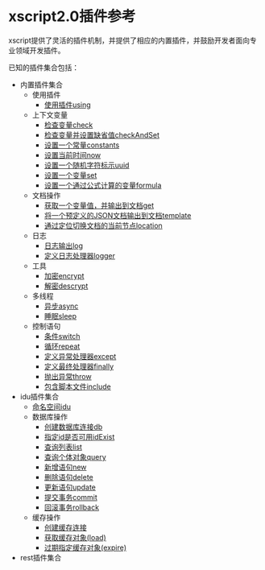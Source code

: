 xscript2.0插件参考
=================

xscript提供了灵活的插件机制，并提供了相应的内置插件，并鼓励开发者面向专业领域开发插件。

已知的插件集合包括：

- 内置插件集合
    - 使用插件
        - [使用插件using](xscript-plugins/using.md)
    - 上下文变量
        - [检查变量check](xscript-plugins/check.md)
        - [检查变量并设置缺省值checkAndSet](xscript-plugins/checkAndSet.md)
        - [设置一个常量constants](xscript-plugins/constants.md)
        - [设置当前时间now](xscript-plugins/now.md)
        - [设置一个随机字符标示uuid](xscript-plugins/uuid.md)
        - [设置一个变量set](xscript-plugins/set.md)
        - [设置一个通过公式计算的变量formula](xscript-plugins/formula.md)
    - 文档操作
        - [获取一个变量值，并输出到文档get](xscript-plugins/get.md)
        - [将一个预定义的JSON文档输出到文档template](xscript-plugins/template.md)
        - [通过定位切换文档的当前节点location](xscript-plugins/location.md)
    - 日志
        - [日志输出log](xscript-plugins/log.md)
        - [定义日志处理器logger](xscript-plugins/logger.md)
    - 工具
        - [加密encrypt](xscript-plugins/encrypt.md)
        - [解密descrypt](xscript-plugins/descrypt.md)
    - 多线程
        - [异步async](xscript-plugins/async.md)
        - [睡眠sleep](xscript-plugins/sleep.md)
    - 控制语句
        - [条件switch](xscript-plugins/switch.md)
        - [循环repeat](xscript-plugins/repeat.md)
        - [定义异常处理器except](xscript-plugins/except.md)
        - [定义最终处理器finally](xscript-plugins/finally.md)
        - [抛出异常throw](xscript-plugins/throw.md)
        - [包含脚本文件include](xscript-plugins/include.md)
- idu插件集合
    - [命名空间idu](xscript-plugins-idu/idu.md)
    - 数据库操作
	    - [创建数据库连接db](xscript-plugins-idu/db.md)
	    - [指定id是否可用idExist](xscript-plugins-idu/idExist.md)
	    - [查询列表list](xscript-plugins-idu/list.md)
	    - [查询个体对象query](xscript-plugins-idu/query.md)
	    - [新增语句new](xscript-plugins-idu/new.md)
	    - [删除语句delete](xscript-plugins-idu/delete.md)
	    - [更新语句update](xscript-plugins-idu/update.md)
	    - [提交事务commit](xscript-plugins-idu/commit.md)
	    - [回滚事务rollback](xscript-plugins-idu/rollback.md)
    - 缓存操作
	    - [创建缓存连接](xscript-plugins-idu/cache.md)
	    - [获取缓存对象(load)](xscript-plugins-idu/load.md)
	    - [过期指定缓存对象(expire)](xscript-plugins-idu/expire.md)
- rest插件集合



